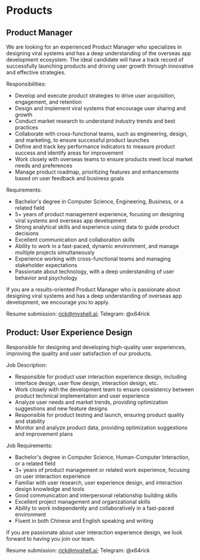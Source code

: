 # Products

## Product Manager

We are looking for an experienced Product Manager who specializes in designing viral systems and has a deep understanding of the overseas app development ecosystem. The ideal candidate will have a track record of successfully launching products and driving user growth through innovative and effective strategies.

Responsibilities:

* Develop and execute product strategies to drive user acquisition, engagement, and retention
* Design and implement viral systems that encourage user sharing and growth
* Conduct market research to understand industry trends and best practices
* Collaborate with cross-functional teams, such as engineering, design, and marketing, to ensure successful product launches
* Define and track key performance indicators to measure product success and identify areas for improvement
* Work closely with overseas teams to ensure products meet local market needs and preferences
* Manage product roadmap, prioritizing features and enhancements based on user feedback and business goals

Requirements:

* Bachelor's degree in Computer Science, Engineering, Business, or a related field
* 5+ years of product management experience, focusing on designing viral systems and overseas app development
* Strong analytical skills and experience using data to guide product decisions
* Excellent communication and collaboration skills
* Ability to work in a fast-paced, dynamic environment, and manage multiple projects simultaneously
* Experience working with cross-functional teams and managing stakeholder expectations
* Passionate about technology, with a deep understanding of user behavior and psychology

If you are a results-oriented Product Manager who is passionate about designing viral systems and has a deep understanding of overseas app development, we encourage you to apply.

Resume submission: rick@myshell.ai; Telegram: @x64rick

## Product: User Experience Design

Responsible for designing and developing high-quality user experiences, improving the quality and user satisfaction of our products.

Job Description:

* Responsible for product user interaction experience design, including interface design, user flow design, interaction design, etc.
* Work closely with the development team to ensure consistency between product technical implementation and user experience
* Analyze user needs and market trends, providing optimization suggestions and new feature designs
* Responsible for product testing and launch, ensuring product quality and stability
* Monitor and analyze product data, providing optimization suggestions and improvement plans

Job Requirements:

* Bachelor's degree in Computer Science, Human-Computer Interaction, or a related field
* 3+ years of product management or related work experience, focusing on user interaction experience
* Familiar with user research, user experience design, and interaction design knowledge and tools
* Good communication and interpersonal relationship building skills
* Excellent project management and organizational skills
* Ability to work independently and collaboratively in a fast-paced environment
* Fluent in both Chinese and English speaking and writing

If you are passionate about user interaction experience design, we look forward to having you join our team.

Resume submission: rick@myshell.ai; Telegram: @x64rick